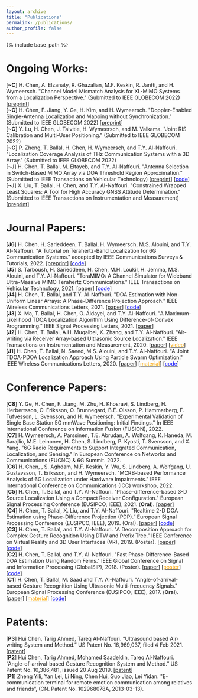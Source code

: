 ```yaml
---
layout: archive
title: "Publications"
permalink: /publications/
author_profile: false
---
```


{% include base_path %}


Ongoing Works:
======
[**~C**] H. Chen, A. Elzanaty, R. Ghazalian, M.F. Keskin, R. Jantti, and H. Wymeersch. "Channel Model Mismatch Analysis for XL-MIMO Systems from a Localization Perspective." (Submitted to IEEE GLOBECOM 2022)
\[[preprint](https://arxiv.org/abs/2205.15417)\]
\
[**~C**] H. Chen, F. Jiang, Y. Ge, H. Kim, and H. Wymeersch. "Doppler-Enabled Single-Antenna Localization and Mapping without Synchronization." (Submitted to IEEE GLOBECOM 2022)
\[[preprint](https://arxiv.org/abs/2205.15427)\]
\
[**~C**] Y. Lu, H. Chen, J. Talvitie, H. Wymeersch, and M. Valkama. "Joint RIS Calibration and Multi-User Positioning." (Submitted to IEEE GLOBECOM 2022)
\
[**~C**] P. Zheng, T. Ballal, H. Chen, H. Wymeersch, and T.Y. Al-Naffouri. "Localization Coverage Analysis of THz Communication Systems with a 3D Array." (Submitted to IEEE GLOBECOM 2022)
\
[**~J**] H. Chen, T. Ballal, M. Eltayeb, and T.Y. Al-Naffouri. "Antenna Selection in Switch-Based MIMO Array via DOA Threshold Region Approximation." (Submitted to IEEE Transactions on Vehicular Technology) 
\[[preprint](https://arxiv.org/abs/2205.10807)]
\[[<span style="color:blue">code</span>](https://github.com/chenhui07c8/Radio_Localization/tree/main/2-Antenna_Selection_for_Switched_MIMO)\]
\
[**~J**] X. Liu, T. Ballal, H. Chen, and T.Y. Al-Naffouri. "Constrained Wrapped Least Squares: A Tool for High Accuracy GNSS Attitude Determination." (Submitted to IEEE Transactions on Instrumentation and Measurement)
\[[preprint](https://arxiv.org/pdf/2112.14813.pdf)\]


Journal Papers:
======
[**J6**] H. Chen, H. Sarieddeen, T. Ballal, H. Wymeersch, M.S. Alouini, and T.Y. Al-Naffouri. "A Tutorial on Terahertz-Band Localization for 6G Communication Systems." accepted by IEEE Communications Surveys & Tutorials, 2022. 
\[[preprint](https://arxiv.org/pdf/2110.08581.pdf)\]
\[[<span style="color:blue">code</span>](https://github.com/chenhui07c8/Radio_Localization/tree/main/1-THz_Localization_Tutorial_v1)\]
\
[**J5**] S. Tarboush, H. Sarieddeen, H. Chen, M.H. Loukil, H. Jemma, M.S. Alouini, and T.Y. Al-Naffouri. "TeraMIMO: A Channel Simulator for Wideband Ultra-Massive MIMO Terahertz Communications." IEEE Transactions on Vehicular Technology, 2021. 
\[[paper](https://ieeexplore.ieee.org/stamp/stamp.jsp?arnumber=9591285)\]
\[[<span style="color:blue">code</span>](https://github.com/hasarieddeen/TeraMIMO)\]
\
[**J4**] H. Chen, T. Ballal, and T.Y. Al-Naffouri. "DOA Estimation with Non-Uniform Linear Arrays: A Phase-Difference Projection Approach." IEEE Wireless Communications Letters, 2021. 
\[[paper](https://ieeexplore.ieee.org/document/9506874)\]
\[[<span style="color:blue">code</span>](https://github.com/chenhui07c8/DOA-AOA-algorithms)\]
\
[**J3**] X. Ma, T. Ballal, H. Chen, O. Aldayel, and T.Y. Al-Naffouri. "A Maximum-Likelihood TDOA Localization Algorithm Using Difference-of-Convex Programming." IEEE Signal Processing Letters, 2021. 
\[[paper](https://ieeexplore.ieee.org/stamp/stamp.jsp?arnumber=9325001)\]
\
[**J2**] H. Chen, T. Ballal, A.H. Muqaibel, X. Zhang, and T.Y. Al-Naffouri. "Air-writing via Receiver Array-based Ultrasonic Source Localization." IEEE Transactions on Instrumentation and Measurement, 2020. 
\[[paper](https://ieeexplore.ieee.org/stamp/stamp.jsp?arnumber=9082625)\]
\[[<span style="color:orange">video</span>](https://www.youtube.com/watch?v=XRi2iezsG4Q)\]
\
[**J1**] H. Chen, T. Ballal, N. Saeed, M.S. Alouini, and T.Y. Al-Naffouri. "A Joint TDOA-PDOA Localization Approach Using Particle Swarm Optimization." IEEE Wireless Communications Letters, 2020. 
\[[paper](https://ieeexplore.ieee.org/iel7/5962382/6065724/09062333.pdf)\]
\[[<span style="color:orange">material</span>](https://www.researchgate.net/publication/340460207_A_Lower_Bound_for_Joint_TDOA-PDOA_Localization)\]
\[[<span style="color:blue">code</span>](https://github.com/chenhui07c8/Localization-algorithms/tree/master/TDOA-PDOA%20Localization)\]

Conference Papers:
======
[**C8**] Y. Ge, H. Chen, F. Jiang, M. Zhu, H. Khosravi, S. Lindberg, H. Herbertsson, O. Eriksson, O. Brunnegard, B.E. Olsson, P. Hammarberg, F. Tufvesson, L. Svensson, and H. Wymeersch. "Experimental Validation of Single Base Station 5G mmWave Positioning: Initial Findings." In IEEE International Conference on Information Fusion (FUSION), 2022.
\
[**C7**] H. Wymeersch, A. Parssinen, T.E. Abrudan, A. Wolfgang, K. Haneda, M. Sarajlic, M.E. Leinonen, H. Chen, S. Lindberg, P. Kyosti, T. Svensson, and X. Yang. "6G Radio Requirements to Support Integrated Communication, Localization, and Sensing." In European Conference on Networks and Communications (EUCNC) & 6G Summit. 2022.
\
[**C6**] H. Chen, , S. Aghdam, M.F. Keskin, Y. Wu, S. Lindberg, A. Wolfgang, U. Gustavsson, T. Eriksson, and H. Wymeersch. "MCRB-based Performance Analysis of 6G Localization under Hardware Impairments." IEEE International Conference on Communications (ICC) workshop, 2022.
\
[**C5**] H. Chen, T. Ballal, and T.Y. Al-Naffouri. "Phase-difference-based 3-D Source Localization Using a Compact Receiver Configuration." European Signal Processing Conference (EUSIPCO, IEEE), 2021. (**Oral**). 
\[[paper](https://ieeexplore.ieee.org/stamp/stamp.jsp?arnumber=9287378)\]
\
[**C4**] H. Chen, T. Ballal, X. Liu, and T.Y. Al-Naffouri. "Realtime 2-D DOA Estimation using Phase-Difference Projection (PDP).” European Signal Processing Conference (EUSIPCO, IEEE), 2019. (Oral). 
\[[paper](https://ieeexplore.ieee.org/stamp/stamp.jsp?arnumber=8902804&tag=1)\]
\[[<span style="color:blue">code</span>](https://github.com/chenhui07c8/DOA-AOA-algorithms)\]
\
[**C3**] H. Chen, T. Ballal, and T.Y. Al-Naffouri. "A Decomposition Approach for Complex Gesture Recognition Using DTW and Prefix Tree." IEEE Conference on Virtual Reality and 3D User Interfaces (VR), 2019. (Poster). 
\[[paper](https://ieeexplore.ieee.org/stamp/stamp.jsp?tp=&arnumber=8797868)\]
\[[<span style="color:blue">code</span>](https://github.com/chenhui07c8/Complex-Gesture-Recognition-using-DTW-and-Prefix-Tree)\]
\
[**C2**] H. Chen, T. Ballal, and T.Y. Al-Naffouri. "Fast Phase-Difference-Based DOA Estimation Using Random Ferns." IEEE Global Conference on Signal and Information Processing (GlobalSIP), 2018. (Poster). 
\[[paper](https://ieeexplore.ieee.org/stamp/stamp.jsp?arnumber=8646676)\]
\[[<span style="color:orange">poster</span>](https://github.com/chenhui07c8/Air-writing/blob/master/Related%20Materials/2018%20GlobalSIP%20poster.pdf)\]
\[[<span style="color:blue">code</span>](https://github.com/chenhui07c8/DOA-AOA-algorithms/tree/master/2%20AOA%20Random%20Ferns)\]
\
[**C1**] H. Chen, T. Ballal, M. Saad and T.Y. Al-Naffouri. "Angle-of-arrival-based Gesture Recognition Using Ultrasonic Multi-frequency Signals." European Signal Processing Conference (EUSIPCO, IEEE), 2017. (**Oral**). 
\[[paper](https://ieeexplore.ieee.org/stamp/stamp.jsp?arnumber=8081160)\]
\[[<span style="color:orange">material</span>](https://github.com/chenhui07c8/Air-writing/blob/master/Related%20Materials/2017%20Eusipco%20oral%20ppt.pdf)\]
\[[<span style="color:blue">code</span>](https://github.com/chenhui07c8/DOA-AOA-algorithms/tree/master/1%20AOA%20Search)\]


Patents:
======
[**P3**] Hui Chen, Tarig Ahmed, Tareq Al-Naffouri. “Ultrasound based Air-writing System and Method.” US Patent No. 16,969,037, filed 4 Feb 2021. \[[patent](https://patentimages.storage.googleapis.com/83/11/f1/426dea83615411/US20210033693A1.pdf)\]
\
[**P2**] Hui Chen, Tarig Ahmed, Mohamed Saadeldin, Tareq Al-Naffouri. “Angle-of-arrival-based Gesture Recognition System and Method.” US Patent No. 10,386,481, issued 20 Aug 2019. \[[patent](https://patentimages.storage.googleapis.com/29/ed/66/3c72c30f788e26/US10386481.pdf)\]
\
[**P1**] Zheng Yili, Yan Lei, Li Ning, Chen Hui, Guo Jiao, Lei Yidan. "E-communication terminal for remote emotion communication among relatives and friends”, (CN. Patent No. 102968078A, 2013-03-13).
